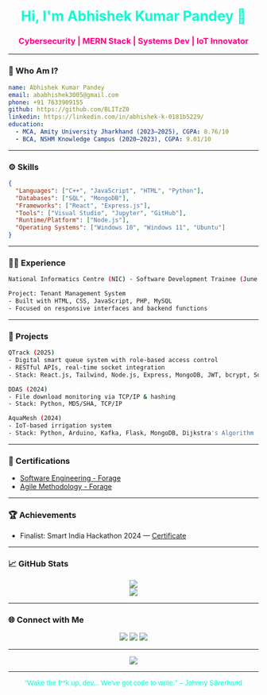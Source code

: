 
<!-- Cyberpunk 2077 Inspired Dynamic GitHub Profile README for Abhishek Kumar Pandey -->

<!--<p align="center">
  <img src="https://i.imgur.com/9V5f8NI.png" width="100%" alt="Cyberpunk Banner"/>
</p>
-->

<h1 align="center" style="color:#00FFD1;">Hi, I'm Abhishek Kumar Pandey 👋</h1>
<h3 align="center" style="color:#FF007F;">Cybersecurity | MERN Stack | Systems Dev | IoT Innovator</h3>

---

### 🧠 Who Am I?

```yaml
name: Abhishek Kumar Pandey
email: ababhishek3005@gmail.com
phone: +91 7633909155
github: https://github.com/BLITzZ0
linkedin: https://linkedin.com/in/abhishek-k-0181b5229/
education:
  - MCA, Amity University Jharkhand (2023–2025), CGPA: 8.76/10
  - BCA, NSHM Knowledge Campus (2020–2023), CGPA: 9.01/10
```

---

### ⚙️ Skills

```json
{
  "Languages": ["C++", "JavaScript", "HTML", "Python"],
  "Databases": ["SQL", "MongoDB"],
  "Frameworks": ["React", "Express.js"],
  "Tools": ["Visual Studio", "Jupyter", "GitHub"],
  "Runtime/Platform": ["Node.js"],
  "Operating Systems": ["Windows 10", "Windows 11", "Ubuntu"]
}
```

---

### 👨‍💻 Experience

```bash
National Informatics Centre (NIC) - Software Development Trainee (June 2024 – Sept 2024)

Project: Tenant Management System
- Built with HTML, CSS, JavaScript, PHP, MySQL
- Focused on responsive interfaces and backend functions
```

---

### 🚀 Projects

```bash
QTrack (2025)
- Digital smart queue system with role-based access control
- RESTful APIs, real-time socket integration
- Stack: React.js, Tailwind, Node.js, Express, MongoDB, JWT, bcrypt, Socket.IO

DDAS (2024)
- File download monitoring via TCP/IP & hashing
- Stack: Python, MD5/SHA, TCP/IP

AquaMesh (2024)
- IoT-based irrigation system
- Stack: Python, Arduino, Kafka, Flask, MongoDB, Dijkstra's Algorithm
```

---

### 📜 Certifications

- [Software Engineering - Forage](https://forage-uploads-prod.s3.amazonaws.com/completion-certificates/Goldman%20Sachs/NPdeQ43o8P9HJmJzg_Goldman%20Sachs_qRmN3sgDNCsqaQRNJ_1673926158841_completion_certificate.pdf)
- [Agile Methodology - Forage](https://forage-uploads-prod.s3.amazonaws.com/completion-certificates/Cognizant/ZZswQd6xGydd758vz_Cognizant%20USA_qRmN3sgDNCsqaQRNJ_1683233703680_completion_certificate.pdf)

---

### 🏆 Achievements

- Finalist: Smart India Hackathon 2024 — [Certificate](https://drive.google.com/file/d/16XKRoxyG-gX5g6LnpG1D38wHi8F1yPha/view?usp=sharing)

---

### 📈 GitHub Stats

<p align="center">
  <img src="https://github-readme-stats.vercel.app/api?username=BLITzZ0&show_icons=true&theme=radical" />
  <br/>
  <img src="https://github-readme-streak-stats.herokuapp.com?user=BLITzZ0&theme=radical&hide_border=false" />
</p>

---

### 🌐 Connect with Me

<p align="center">
  <a href="https://github.com/BLITzZ0"><img src="https://img.shields.io/badge/GitHub-00FFD1?style=for-the-badge&logo=github&logoColor=black" /></a>
  <a href="https://linkedin.com/in/abhishek-k-0181b5229"><img src="https://img.shields.io/badge/LinkedIn-FF007F?style=for-the-badge&logo=linkedin&logoColor=white" /></a>
  <a href="https://leetcode.com/u/BLITzZzZzZz/"><img src="https://img.shields.io/badge/LeetCode-00FFD1?style=for-the-badge&logo=leetcode&logoColor=black" /></a>
</p>

---

<p align="center">
  <img src="https://komarev.com/ghpvc/?username=BLITzZ0&label=Profile+Views&color=blueviolet&style=flat-square" />
</p>

---

<p align="center" style="color:#00FFD1;font-family:'Orbitron',sans-serif;">
  “Wake the f**k up, dev... We've got code to write.” – Johnny Silverhand
</p>
